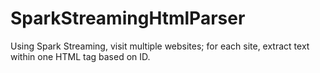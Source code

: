 # SparkStreamingHtmlParser
Using Spark Streaming, visit multiple websites; for each site, extract text within one HTML tag based on ID.
